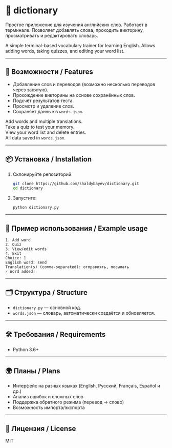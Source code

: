 # 🧠 dictionary

Простое приложение для изучения английских слов. Работает в терминале. Позволяет добавлять слова, проходить викторину, просматривать и редактировать словарь.

A simple terminal-based vocabulary trainer for learning English. Allows adding words, taking quizzes, and editing your word list.

---

## 🚀 Возможности / Features

- Добавление слов и переводов (возможно несколько переводов через запятую).
- Прохождение викторины на основе сохранённых слов.
- Подсчёт результатов теста.
- Просмотр и удаление слов.
- Сохраняет данные в `words.json`.

Add words and multiple translations.  
Take a quiz to test your memory.  
View your word list and delete entries.  
All data saved in `words.json`.

---

## 📦 Установка / Installation

1. Склонируйте репозиторий:
   ```bash
   git clone https://github.com/shaldybayev/dictionary.git
   cd dictionary
   ```

2. Запустите:
   ```bash
   python dictionary.py
   ```

---

## 🧪 Пример использования / Example usage

```
1. Add word
2. Quiz
3. View/edit words
4. Exit
Choice: 1
English word: send
Translation(s) (comma-separated): отправлять, посылать
✓ Word added!
```

---

## 🗂 Структура / Structure

- `dictionary.py` — основной код.
- `words.json` — словарь, автоматически создаётся и обновляется.

---

## 🛠 Требования / Requirements

- Python 3.6+

---

## 🌍 Планы / Plans

- Интерфейс на разных языках (English, Русский, Français, Español и др.)
- Анализ ошибок и сложных слов
- Поддержка обратного режима (перевод → слово)
- Возможность импорта/экспорта

---

## 📄 Лицензия / License

MIT


